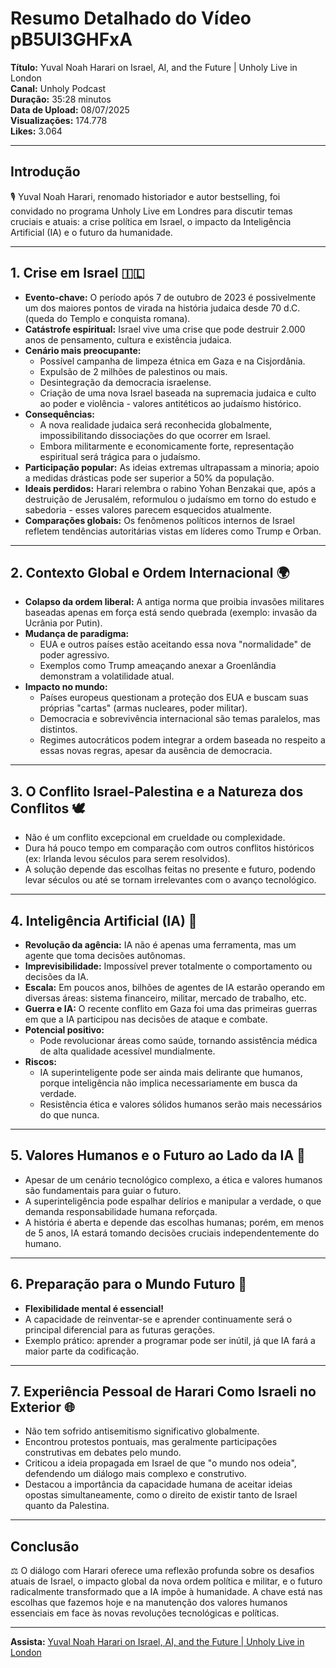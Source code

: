 # Resumo Detalhado do Vídeo pB5Ul3GHFxA  
**Título:** Yuval Noah Harari on Israel, AI, and the Future | Unholy Live in London  
**Canal:** Unholy Podcast  
**Duração:** 35:28 minutos  
**Data de Upload:** 08/07/2025  
**Visualizações:** 174.778  
**Likes:** 3.064  

---

## Introdução  
🎙️ Yuval Noah Harari, renomado historiador e autor bestselling, foi convidado no programa Unholy Live em Londres para discutir temas cruciais e atuais: a crise política em Israel, o impacto da Inteligência Artificial (IA) e o futuro da humanidade.

---

## 1. Crise em Israel 🇮🇱  
- **Evento-chave:** O período após 7 de outubro de 2023 é possivelmente um dos maiores pontos de virada na história judaica desde 70 d.C. (queda do Templo e conquista romana).  
- **Catástrofe espiritual:** Israel vive uma crise que pode destruir 2.000 anos de pensamento, cultura e existência judaica.  
- **Cenário mais preocupante:**  
  - Possível campanha de limpeza étnica em Gaza e na Cisjordânia.  
  - Expulsão de 2 milhões de palestinos ou mais.  
  - Desintegração da democracia israelense.  
  - Criação de uma nova Israel baseada na supremacia judaica e culto ao poder e violência - valores antitéticos ao judaísmo histórico.  
- **Consequências:**  
  - A nova realidade judaica será reconhecida globalmente, impossibilitando dissociações do que ocorrer em Israel.  
  - Embora militarmente e economicamente forte, representação espiritual será trágica para o judaísmo.  
- **Participação popular:** As ideias extremas ultrapassam a minoria; apoio a medidas drásticas pode ser superior a 50% da população.  
- **Ideais perdidos:** Harari relembra o rabino Yohan Benzakai que, após a destruição de Jerusalém, reformulou o judaísmo em torno do estudo e sabedoria - esses valores parecem esquecidos atualmente.  
- **Comparações globais:** Os fenômenos políticos internos de Israel refletem tendências autoritárias vistas em líderes como Trump e Orban.  

---

## 2. Contexto Global e Ordem Internacional 🌍  
- **Colapso da ordem liberal:** A antiga norma que proibia invasões militares baseadas apenas em força está sendo quebrada (exemplo: invasão da Ucrânia por Putin).  
- **Mudança de paradigma:**  
  - EUA e outros países estão aceitando essa nova "normalidade" de poder agressivo.  
  - Exemplos como Trump ameaçando anexar a Groenlândia demonstram a volatilidade atual.  
- **Impacto no mundo:**  
  - Países europeus questionam a proteção dos EUA e buscam suas próprias "cartas" (armas nucleares, poder militar).  
  - Democracia e sobrevivência internacional são temas paralelos, mas distintos.  
  - Regimes autocráticos podem integrar a ordem baseada no respeito a essas novas regras, apesar da ausência de democracia.  

---

## 3. O Conflito Israel-Palestina e a Natureza dos Conflitos 🕊️  
- Não é um conflito excepcional em crueldade ou complexidade.  
- Dura há pouco tempo em comparação com outros conflitos históricos (ex: Irlanda levou séculos para serem resolvidos).  
- A solução depende das escolhas feitas no presente e futuro, podendo levar séculos ou até se tornam irrelevantes com o avanço tecnológico.  

---

## 4. Inteligência Artificial (IA) 🤖  
- **Revolução da agência:** IA não é apenas uma ferramenta, mas um agente que toma decisões autônomas.  
- **Imprevisibilidade:** Impossível prever totalmente o comportamento ou decisões da IA.  
- **Escala:** Em poucos anos, bilhões de agentes de IA estarão operando em diversas áreas: sistema financeiro, militar, mercado de trabalho, etc.  
- **Guerra e IA:** O recente conflito em Gaza foi uma das primeiras guerras em que a IA participou nas decisões de ataque e combate.  
- **Potencial positivo:**  
  - Pode revolucionar áreas como saúde, tornando assistência médica de alta qualidade acessível mundialmente.  
- **Riscos:**  
  - IA superinteligente pode ser ainda mais delirante que humanos, porque inteligência não implica necessariamente em busca da verdade.  
  - Resistência ética e valores sólidos humanos serão mais necessários do que nunca.  

---

## 5. Valores Humanos e o Futuro ao Lado da IA 🌱  
- Apesar de um cenário tecnológico complexo, a ética e valores humanos são fundamentais para guiar o futuro.  
- A superinteligência pode espalhar delírios e manipular a verdade, o que demanda responsabilidade humana reforçada.  
- A história é aberta e depende das escolhas humanas; porém, em menos de 5 anos, IA estará tomando decisões cruciais independentemente do humano.  

---

## 6. Preparação para o Mundo Futuro 🔄  
- **Flexibilidade mental é essencial!**  
- A capacidade de reinventar-se e aprender continuamente será o principal diferencial para as futuras gerações.  
- Exemplo prático: aprender a programar pode ser inútil, já que IA fará a maior parte da codificação.  

---

## 7. Experiência Pessoal de Harari Como Israeli no Exterior 🌐  
- Não tem sofrido antisemitismo significativo globalmente.  
- Encontrou protestos pontuais, mas geralmente participações construtivas em debates pelo mundo.  
- Criticou a ideia propagada em Israel de que "o mundo nos odeia", defendendo um diálogo mais complexo e construtivo.  
- Destacou a importância da capacidade humana de aceitar ideias opostas simultaneamente, como o direito de existir tanto de Israel quanto da Palestina.  

---

## Conclusão  
⚖️ O diálogo com Harari oferece uma reflexão profunda sobre os desafios atuais de Israel, o impacto global da nova ordem política e militar, e o futuro radicalmente transformado que a IA impõe à humanidade. A chave está nas escolhas que fazemos hoje e na manutenção dos valores humanos essenciais em face às novas revoluções tecnológicas e políticas.  

---

**Assista:** [Yuval Noah Harari on Israel, AI, and the Future | Unholy Live in London](https://www.youtube.com/watch?v=pB5Ul3GHFxA)